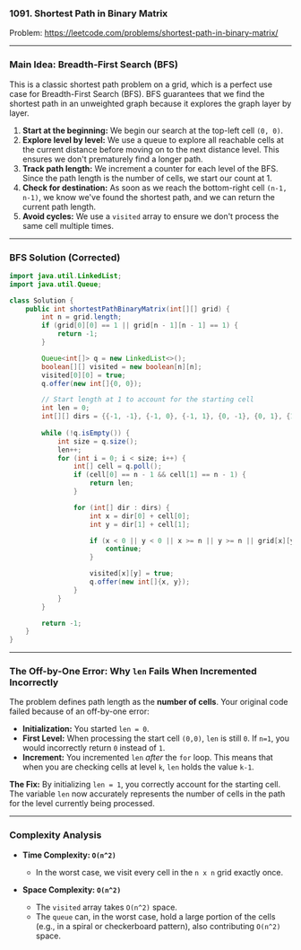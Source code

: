### 1091. Shortest Path in Binary Matrix
Problem: https://leetcode.com/problems/shortest-path-in-binary-matrix/

---

### Main Idea: Breadth-First Search (BFS)

This is a classic shortest path problem on a grid, which is a perfect use case for Breadth-First Search (BFS). BFS guarantees that we find the shortest path in an unweighted graph because it explores the graph layer by layer.

1.  **Start at the beginning:** We begin our search at the top-left cell `(0, 0)`.
2.  **Explore level by level:** We use a queue to explore all reachable cells at the current distance before moving on to the next distance level. This ensures we don't prematurely find a longer path.
3.  **Track path length:** We increment a counter for each level of the BFS. Since the path length is the number of cells, we start our count at 1.
4.  **Check for destination:** As soon as we reach the bottom-right cell `(n-1, n-1)`, we know we've found the shortest path, and we can return the current path length.
5.  **Avoid cycles:** We use a `visited` array to ensure we don't process the same cell multiple times.

---

### BFS Solution (Corrected)

```java
import java.util.LinkedList;
import java.util.Queue;

class Solution {
    public int shortestPathBinaryMatrix(int[][] grid) {
        int n = grid.length;
        if (grid[0][0] == 1 || grid[n - 1][n - 1] == 1) {
            return -1;
        }

        Queue<int[]> q = new LinkedList<>();
        boolean[][] visited = new boolean[n][n];
        visited[0][0] = true;
        q.offer(new int[]{0, 0});

        // Start length at 1 to account for the starting cell
        int len = 0;
        int[][] dirs = {{-1, -1}, {-1, 0}, {-1, 1}, {0, -1}, {0, 1}, {1, -1}, {1, 0}, {1, 1}};
        
        while (!q.isEmpty()) {
            int size = q.size();
            len++;
            for (int i = 0; i < size; i++) {
                int[] cell = q.poll();
                if (cell[0] == n - 1 && cell[1] == n - 1) {
                    return len;
                }

                for (int[] dir : dirs) {
                    int x = dir[0] + cell[0];
                    int y = dir[1] + cell[1];

                    if (x < 0 || y < 0 || x >= n || y >= n || grid[x][y] == 1 || visited[x][y]) {
                        continue;
                    }

                    visited[x][y] = true;
                    q.offer(new int[]{x, y});
                }
            }
        }

        return -1;
    }
}
```

---

### The Off-by-One Error: Why `len` Fails When Incremented Incorrectly

The problem defines path length as the **number of cells**. Your original code failed because of an off-by-one error:

*   **Initialization:** You started `len = 0`.
*   **First Level:** When processing the start cell `(0,0)`, `len` is still `0`. If `n=1`, you would incorrectly return `0` instead of `1`.
*   **Increment:** You incremented `len` *after* the `for` loop. This means that when you are checking cells at level `k`, `len` holds the value `k-1`.

**The Fix:** By initializing `len = 1`, you correctly account for the starting cell. The variable `len` now accurately represents the number of cells in the path for the level currently being processed.

---

### Complexity Analysis
*   **Time Complexity: `O(n^2)`**
    *   In the worst case, we visit every cell in the `n x n` grid exactly once.

*   **Space Complexity: `O(n^2)`**
    *   The `visited` array takes `O(n^2)` space.
    *   The `queue` can, in the worst case, hold a large portion of the cells (e.g., in a spiral or checkerboard pattern), also contributing `O(n^2)` space.
